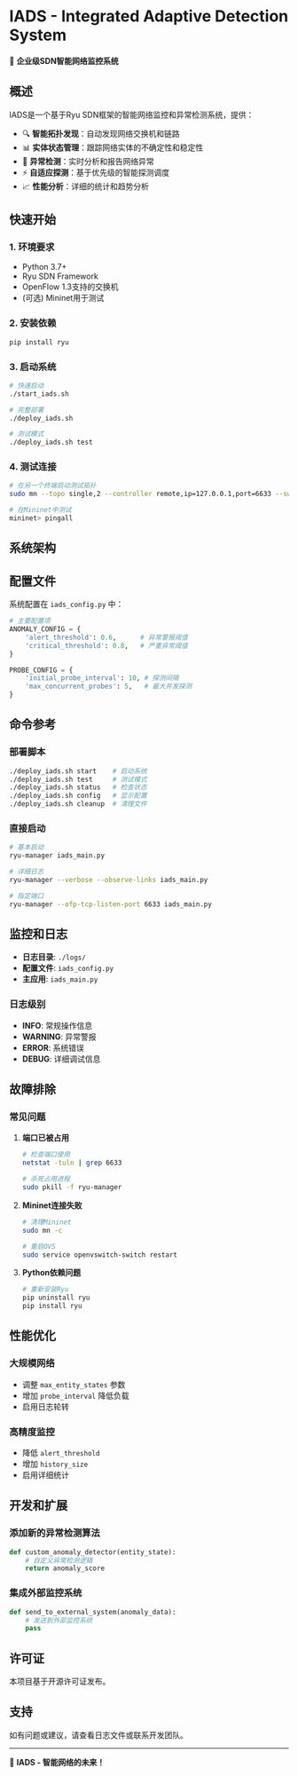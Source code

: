 # IADS - Integrated Adaptive Detection System

🚀 **企业级SDN智能网络监控系统**

## 概述

IADS是一个基于Ryu SDN框架的智能网络监控和异常检测系统，提供：

- 🔍 **智能拓扑发现**：自动发现网络交换机和链路
- 📊 **实体状态管理**：跟踪网络实体的不确定性和稳定性
- 🎯 **异常检测**：实时分析和报告网络异常
- ⚡ **自适应探测**：基于优先级的智能探测调度
- 📈 **性能分析**：详细的统计和趋势分析

## 快速开始

### 1. 环境要求
- Python 3.7+
- Ryu SDN Framework
- OpenFlow 1.3支持的交换机
- (可选) Mininet用于测试

### 2. 安装依赖
```bash
pip install ryu
```

### 3. 启动系统
```bash
# 快速启动
./start_iads.sh

# 完整部署
./deploy_iads.sh

# 测试模式
./deploy_iads.sh test
```

### 4. 测试连接
```bash
# 在另一个终端启动测试拓扑
sudo mn --topo single,2 --controller remote,ip=127.0.0.1,port=6633 --switch ovsk,protocols=OpenFlow13

# 在Mininet中测试
mininet> pingall
```

## 系统架构

## 配置文件

系统配置在 `iads_config.py` 中：

```python
# 主要配置项
ANOMALY_CONFIG = {
    'alert_threshold': 0.6,      # 异常警报阈值
    'critical_threshold': 0.8,   # 严重异常阈值
}

PROBE_CONFIG = {
    'initial_probe_interval': 10, # 探测间隔
    'max_concurrent_probes': 5,   # 最大并发探测
}
```

## 命令参考

### 部署脚本
```bash
./deploy_iads.sh start    # 启动系统
./deploy_iads.sh test     # 测试模式
./deploy_iads.sh status   # 检查状态
./deploy_iads.sh config   # 显示配置
./deploy_iads.sh cleanup  # 清理文件
```

### 直接启动
```bash
# 基本启动
ryu-manager iads_main.py

# 详细日志
ryu-manager --verbose --observe-links iads_main.py

# 指定端口
ryu-manager --ofp-tcp-listen-port 6633 iads_main.py
```

## 监控和日志

- **日志目录**: `./logs/`
- **配置文件**: `iads_config.py`
- **主应用**: `iads_main.py`

### 日志级别
- **INFO**: 常规操作信息
- **WARNING**: 异常警报
- **ERROR**: 系统错误
- **DEBUG**: 详细调试信息

## 故障排除

### 常见问题

1. **端口已被占用**
   ```bash
   # 检查端口使用
   netstat -tuln | grep 6633
   
   # 杀死占用进程
   sudo pkill -f ryu-manager
   ```

2. **Mininet连接失败**
   ```bash
   # 清理Mininet
   sudo mn -c
   
   # 重启OVS
   sudo service openvswitch-switch restart
   ```

3. **Python依赖问题**
   ```bash
   # 重新安装Ryu
   pip uninstall ryu
   pip install ryu
   ```

## 性能优化

### 大规模网络
- 调整 `max_entity_states` 参数
- 增加 `probe_interval` 降低负载
- 启用日志轮转

### 高精度监控
- 降低 `alert_threshold`
- 增加 `history_size`
- 启用详细统计

## 开发和扩展

### 添加新的异常检测算法
```python
def custom_anomaly_detector(entity_state):
    # 自定义异常检测逻辑
    return anomaly_score
```

### 集成外部监控系统
```python
def send_to_external_system(anomaly_data):
    # 发送到外部监控系统
    pass
```

## 许可证

本项目基于开源许可证发布。

## 支持

如有问题或建议，请查看日志文件或联系开发团队。

---

🌟 **IADS - 智能网络的未来！**
